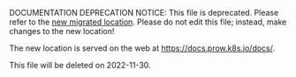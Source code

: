 DOCUMENTATION DEPRECATION NOTICE: This file is deprecated. Please refer to the
[new migrated
location](https://docs.prow.k8s.io/docs/more-prow/).
Please do not edit this file; instead, make changes to the new location!

The new location is served on the web at
https://docs.prow.k8s.io/docs/.

This file will be deleted on 2022-11-30.

